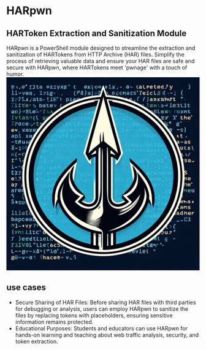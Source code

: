 # HARpwn
## HARToken Extraction and Sanitization Module

HARpwn is a PowerShell module designed to streamline the extraction and sanitization of HARTokens from HTTP Archive (HAR) files. Simplify the process of retrieving valuable data and ensure your HAR files are safe and secure with HARpwn, where HARTokens meet 'pwnage' with a touch of humor.
![HARpwn-Logo](https://github.com/HCRitter/HARpwn/blob/main/HARpwn-Logo.jpg?raw=true?raw=true)
## use cases
- Secure Sharing of HAR Files: Before sharing HAR files with third parties for debugging or analysis, users can employ HARpwn to sanitize the files by replacing tokens with placeholders, ensuring sensitive information remains protected.
- Educational Purposes: Students and educators can use HARpwn for hands-on learning and teaching about web traffic analysis, security, and token extraction.

